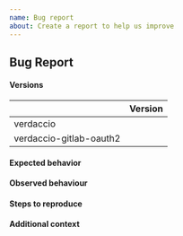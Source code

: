 ```yaml
---
name: Bug report
about: Create a report to help us improve
---
```


<!-- Please fill out the sections below. -->

## Bug Report

#### Versions

|                           | Version |
| ------------------------- | ------- |
| verdaccio                 |         |
| verdaccio-gitlab-oauth2 |         |

#### Expected behavior
<!-- A clear and concise description of what you expected to happen. -->

#### Observed behaviour
<!-- A clear and concise description of what the bug is. -->

#### Steps to reproduce
<!-- Steps to reproduce the behavior:
1. Go to '...'
2. Click on '....'
3. Scroll down to '....'
4. See error -->

#### Additional context
<!-- Screenshots, terminal output or any other context about the problem. -->
